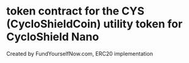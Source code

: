 # token contract for the CYS (CycloShieldCoin) utility token for CycloShield Nano

Created by FundYourselfNow.com, ERC20 implementation
